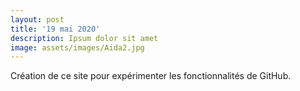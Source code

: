 ```yaml
---
layout: post
title: '19 mai 2020'
description: Ipsum dolor sit amet
image: assets/images/Aida2.jpg
---
```

Création de ce site pour expérimenter les fonctionnalités de GitHub.
